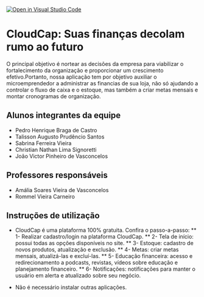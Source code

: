 [![Open in Visual Studio Code](https://classroom.github.com/assets/open-in-vscode-718a45dd9cf7e7f842a935f5ebbe5719a5e09af4491e668f4dbf3b35d5cca122.svg)](https://classroom.github.com/online_ide?assignment_repo_id=10840349&assignment_repo_type=AssignmentRepo)
# CloudCap: Suas finanças decolam rumo ao futuro
O principal objetivo é nortear as decisões da empresa para viabilizar o fortalecimento da organização e proporcionar um crescimento efetivo.Portanto, nossa aplicação tem por objetivo auxiliar o microemprendedor a administrar as financias de sua loja, não só ajudando a controlar o fluxo de caixa e o estoque, mas também a criar metas mensais e montar cronogramas de organização.

## Alunos integrantes da equipe

* Pedro Henrique Braga de Castro
* Talisson Augusto Prudêncio Santos
* Sabrina Ferreira Vieira
* Christian Nathan Lima Signoretti
* João Victor Pinheiro de Vasconcelos

## Professores responsáveis

* Amália Soares Vieira de Vasconcelos
* Rommel Vieira Carneiro

## Instruções de utilização
* CloudCap é uma plataforma 100% gratuita. Confira o passo-a-passo:
** 1- Realizar cadastro/login na plataforma CloudCap.
** 2- Tela de início: possui todas as opções disponíveis no site.
** 3- Estoque: cadastro de novos produtos, atualização e exclusão.
** 4- Metas: criar metas mensais, atualizá-las e excluí-las.
** 5- Educação financeira: acesso e redirecionamento a podcasts, revistas, vídeos sobre educação e planejamento financeiro.
** 6- Notificações: notificações para manter o usuário em alerta e atualizado sobre seu negócio.

* Não é necessário instalar outras aplicações.
